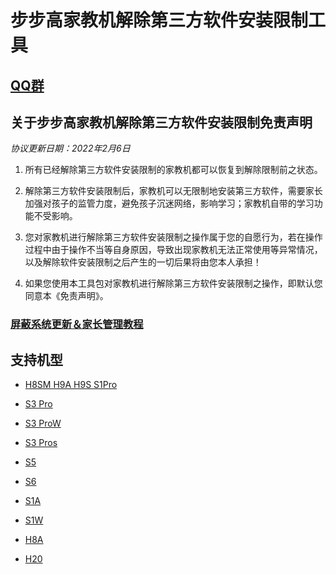 # 步步高家教机解除第三方软件安装限制工具

## [QQ群](QQ_Group.md)

## 关于步步高家教机解除第三方软件安装限制免责声明

*协议更新日期：2022年2月6日*

1. 所有已经解除第三方软件安装限制的家教机都可以恢复到解除限制前之状态。

2. 解除第三方软件安装限制后，家教机可以无限制地安装第三方软件，需要家长加强对孩子的监管力度，避免孩子沉迷网络，影响学习；家教机自带的学习功能不受影响。

3. 您对家教机进行解除第三方软件安装限制之操作属于您的自愿行为，若在操作过程中由于操作不当等自身原因，导致出现家教机无法正常使用等异常情况，以及解除软件安装限制之后产生的一切后果将由您本人承担！

4. 如果您使用本工具包对家教机进行解除第三方软件安装限制之操作，即默认您同意本《免责声明》。

### [屏蔽系统更新＆家长管理教程](https://kdocs.cn/l/cune7WAK6oZX)

## 支持机型

- [H8SM H9A H9S S1Pro](MT8167.md)

- [S3 Pro](S3Pro.md)

- [S3 ProW](S3ProW.md)

- [S3 Pros](S3Pros.md)

- [S5](S5.md)

- [S6](S6.md)

- [S1A](S1A.md)

- [S1W](S1W.md)

- [H8A](H8A.md)

- [H20](H20.md)
